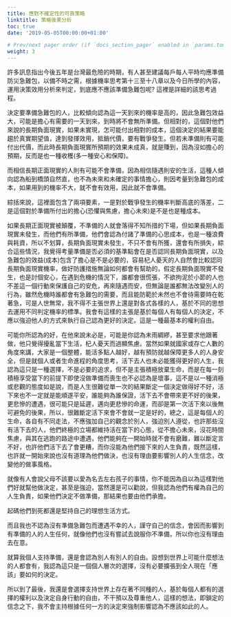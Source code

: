 ```yaml
---
title: 應對不確定性的可靠策略
linktitle: 策略後果分析
toc: true
date: '2019-05-05T00:00:00+01:00'

# Prev/next pager order (if `docs_section_pager` enabled in `params.toml`)
weight: 3
---
```


許多訊息指出今後五年是台灣最危險的時期，有人甚至建議每戶每人平時均應準備防災急難包，以備不時之需，根據機率思考第十三至十八章以及今日所學的內容，運用決策效用分析來判定，到底應不應該準備急難包呢? 這裡是詳細的該思考過程。
      
決定要準備急難包的人，比較傾向認為這一天到來的機率是高的，因此急難包效益大，可能是擔心有需要的一天到來，到時將不會無所準備。但相對的，這個對他們來說的長期負面現實，如果未實現，怎可能付出相對的成本，這個決定的結果要能趨於真實期望值，達到發揮效用，抵銷代價，要有戰爭發生。但若未準備則有可能付出代價，而此時長期負面現實所預期的效果未成真，就是賺到，因為沒如擔心的預期，反而是也一種收穫(多一種安心和保障)。

而相信長期正面現實的人則有可能不會準備，因為相信隨遇則安的生活，這種人傾向認為船到橋頭自然直，也不為未來和未確定的事情擔心，則因考量到急難包的成本，如果用到的機率不大，就不會有效用，因此就不會準備。

綜括來說，這裡面包含了兩項要素，一是對於戰爭發生的機率判斷高底的落差，二是這個對於準備所付出的擔心(恐懼與焦慮，擔心未來)是不是也是種成本。

如果長期正面現實被顛覆，不準備的人就會落得不知所措的下場，但如果長期負面現實未發生，而他們有所準備，他們會認為付諸了準備的心思成本，也是一種浪費與耗資，所以不划算，長期負面現實未發生，不只不會有所獲，還會有所損失，綜合這些情況，我覺得考量準備是否必須的基準點會在是否認同長期負面現實，以及急難包的效益(成本)包含了擔心是不是必要的，容易杞人憂天的人自然會比較認同長期負面現實機率，做好防護措施無論如何都會有幫助的，假定長期負面現實不發生，也是討個安心，在遇到危機的情況下，誰都會很慌張，不欲拘泥於小節的人也不差這一個行動來保護自己的安危，再來隨遇而安，但無論是誰都無法改變別人的行為，雖然危機時誰都會有急難包的需要，而且能防範於未然也不會待需要時在乾著急，可是人世無常，我不得不主張世界上還是對各式各樣的人，基於不同的思想去運用不同判定機率的標準。我會有這樣的主張是基於每個人有每個人的決定，不應以強迫他人的方式來執行自己認為更好的決定。這是一種最基本的權利自由。

可能你所認為的好，在他來說未必是，可能是你認為未雨綢繆，甚至要求他跟著做，他只覺得擾亂當下生活，杞人憂天而過顯焦慮。當然如果就國家或存亡人數的角度來講，大家是一個整體，能活多點人越好，越有預防就越保障更多人的人身安全，但是就個人或者生命進程的角度思考，活下去人也未必能獲得更好的人生，我認為這只是一種選擇，不是必要的追求，但不是主張積極放棄生命，而是在每一刻積極享受當下的前提下即使沒做準備而喪生也不必認為是壞事，這不是以一種消極或悲觀的態度如是說，而是人生很難從單一次的結果斷定一個決定做得好不好，活下來也不一定就是能順遂平安，誰能夠為誰保證，活下去不會帶來更不好的後果，更悲慘的遭遇，很可能只是延遲，邁向更悲慘的命運，而卻是第一次活下來以後無可避免的後果，所以，很難斷定活下來會不會就一定是好的，總之，這是每個人的生命，各自有不同走法，不應強加自己的觀念於別人，強迫別人遵從，也許那些沒有活下去的人，他們終極的立場都維持活在當下的心態，從不擔心未來，沒花時間焦慮，與其在逃跑的路途中遭遇，他們能夠在一開始時就不會有磨難，難以斷定言不好，也許他們活下去了會更糟，而你沒能為他們接下來的人生負責，既然這樣，也許就一開始來說也沒有道理為他們做決，也沒有理由要影響別人的人生信念，改變他的做事風格。

就像有人會說父母不該要以愛為名去左右孩子的事情，你不能因為自以為這樣對他們好就幫他做決定，甚至是強迫，當然還是可以勸說，但我認為他們有權為自己的人生負責，如果他們決定不做準備，那結果也要由他們承擔。

起碼他們到死都還是堅持自己的理想生活方式。

而且我也不認為沒有準備急難包而遭遇不幸的人，謹守自己的信念，會因而影響到有準備的人的人生任何，就像他們也沒有嘗試去說服你不準備，所以你也沒有理由去在意。

就算我個人支持準備，還是會認為別人有別人的自由。設想到世界上可能什麼想法的人都會有，我認為這只是一個個人層次的選擇，沒有必要擴張到全人現在「應該」要如何的決定。

  
  所以到了最後，我還是會選擇支持世界上存在著不同種的人，基於每個人都有的選擇的權利以及決定自身行動的自由，不干預以及尊重他人，這樣的想法，即鎖定的信念之下，我不會主持根據任何一方的決定來強制影響認為不應該如此的人。


